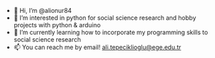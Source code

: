 - 👋 Hi, I’m @alionur84
- 👀 I’m interested in python for social science research and hobby projects with python & arduino
- 🌱 I’m currently learning how to incorporate my programming skills to social science research
- 📫 You can reach me by email! ali.tepeciklioglu@ege.edu.tr

<!---
alionur84/alionur84 is a ✨ special ✨ repository because its `README.md` (this file) appears on your GitHub profile.
You can click the Preview link to take a look at your changes.
--->
